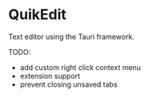 # QuikEdit

Text editor using the Tauri framework.

TODO:

- add custom right click context menu
- extension support
- prevent closing unsaved tabs